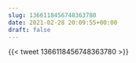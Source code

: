 ```yaml
---
slug: 1366118456748363780
date: 2021-02-28 20:09:55+00:00
draft: false
---
```


{{< tweet 1366118456748363780 >}}
